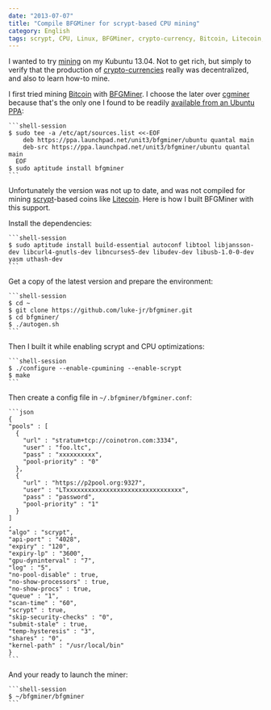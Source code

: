 ```yaml
---
date: "2013-07-07"
title: "Compile BFGMiner for scrypt-based CPU mining"
category: English
tags: scrypt, CPU, Linux, BFGMiner, crypto-currency, Bitcoin, Litecoin, Kubuntu 13.04
---
```


I wanted to try
[mining](https://en.wikipedia.org/wiki/Bitcoin_miners#Bitcoin_mining) on my
Kubuntu 13.04. Not to get rich, but simply to verify that the production of
[crypto-currencies](https://en.wikipedia.org/wiki/Cryptocurrency) really was
decentralized, and also to learn how-to mine.

I first tried mining [Bitcoin](https://bitcoin.org) with
[BFGMiner](https://bfgminer.org). I choose the later over
[cgminer](https://github.com/ckolivas/cgminer) because that's the only one I
found to be readily [available from an Ubuntu
PPA](https://launchpad.net/~unit3/+archive/bfgminer):

    ```shell-session
    $ sudo tee -a /etc/apt/sources.list <<-EOF
        deb https://ppa.launchpad.net/unit3/bfgminer/ubuntu quantal main
        deb-src https://ppa.launchpad.net/unit3/bfgminer/ubuntu quantal main
      EOF
    $ sudo aptitude install bfgminer
    ```

Unfortunately the version was not up to date, and was not compiled for mining
[scrypt](https://en.wikipedia.org/wiki/Scrypt)-based coins like
[Litecoin](https://litecoin.org). Here is how I built BFGMiner with this
support.

Install the dependencies:

    ```shell-session
    $ sudo aptitude install build-essential autoconf libtool libjansson-dev libcurl4-gnutls-dev libncurses5-dev libudev-dev libusb-1.0-0-dev yasm uthash-dev
    ```

Get a copy of the latest version and prepare the environment:

    ```shell-session
    $ cd ~
    $ git clone https://github.com/luke-jr/bfgminer.git
    $ cd bfgminer/
    $ ./autogen.sh
    ```

Then I built it while enabling scrypt and CPU optimizations:

    ```shell-session
    $ ./configure --enable-cpumining --enable-scrypt
    $ make
    ```

Then create a config file in `~/.bfgminer/bfgminer.conf`:

    ```json
    {
    "pools" : [
      {
        "url" : "stratum+tcp://coinotron.com:3334",
        "user" : "foo.ltc",
        "pass" : "xxxxxxxxxx",
        "pool-priority" : "0"
      },
      {
        "url" : "https://p2pool.org:9327",
        "user" : "LTxxxxxxxxxxxxxxxxxxxxxxxxxxxxxxxx",
        "pass" : "password",
        "pool-priority" : "1"
      }
    ]
    ,
    "algo" : "scrypt",
    "api-port" : "4028",
    "expiry" : "120",
    "expiry-lp" : "3600",
    "gpu-dyninterval" : "7",
    "log" : "5",
    "no-pool-disable" : true,
    "no-show-processors" : true,
    "no-show-procs" : true,
    "queue" : "1",
    "scan-time" : "60",
    "scrypt" : true,
    "skip-security-checks" : "0",
    "submit-stale" : true,
    "temp-hysteresis" : "3",
    "shares" : "0",
    "kernel-path" : "/usr/local/bin"
    }
    ```

And your ready to launch the miner:

    ```shell-session
    $ ~/bfgminer/bfgminer
    ```
